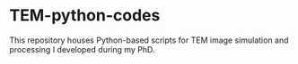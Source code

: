 # TEM-python-codes
This repository houses Python-based scripts for TEM image simulation and processing I developed during my PhD.
